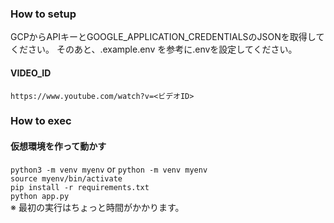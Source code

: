 ### How to setup
GCPからAPIキーとGOOGLE_APPLICATION_CREDENTIALSのJSONを取得してください。
そのあと、.example.env を参考に.envを設定してください。

#### VIDEO_ID
`https://www.youtube.com/watch?v=<ビデオID>`

### How to exec
#### 仮想環境を作って動かす
`python3 -m venv myenv` or `python -m venv myenv`<br />
`source myenv/bin/activate`<br />
`pip install -r requirements.txt`<br />
`python app.py`<br />
※ 最初の実行はちょっと時間がかかります。
